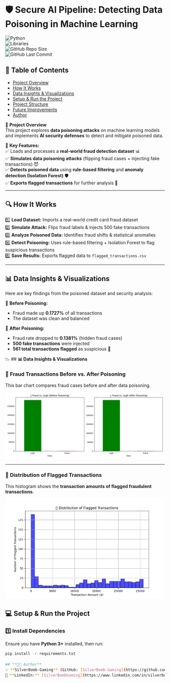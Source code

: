 ﻿# 🛡️ Secure AI Pipeline: Detecting Data Poisoning in Machine Learning  

![Python](https://img.shields.io/badge/Python-3.10-blue?logo=python)  
![Libraries](https://img.shields.io/badge/Libraries-Pandas%20%7C%20Matplotlib%20%7C%20Sklearn-green)  
![GitHub Repo Size](https://img.shields.io/github/repo-size/SilverBomb-Gaming/SecureAIpipeline?color=red)  
![GitHub Last Commit](https://img.shields.io/github/last-commit/SilverBomb-Gaming/SecureAIpipeline)  

## 📖 Table of Contents  
- [Project Overview](#-secure-ai-pipeline-detecting-data-poisoning-in-machine-learning)  
- [How It Works](#-how-it-works)  
- [Data Insights & Visualizations](#-data-insights--visualizations)  
- [Setup & Run the Project](#-setup--run-the-project)  
- [Project Structure](#-project-structure)  
- [Future Improvements](#-future-improvements)  
- [Author](#-author)  

🚀 **Project Overview**  
This project explores **data poisoning attacks** on machine learning models and implements **AI security defenses** to detect and mitigate poisoned data.  

📌 **Key Features:**  
✅ Loads and processes a **real-world fraud detection dataset** 📊  
✅ **Simulates data poisoning attacks** (flipping fraud cases + injecting fake transactions) 😈  
✅ **Detects poisoned data** using **rule-based filtering** and **anomaly detection (Isolation Forest)** 🛡️  
✅ **Exports flagged transactions** for further analysis 📂  

---

## **🔍 How It Works**
1️⃣ **Load Dataset:** Imports a real-world credit card fraud dataset  
2️⃣ **Simulate Attack:** Flips fraud labels & injects 500 fake transactions  
3️⃣ **Analyze Poisoned Data:** Identifies fraud shifts & statistical anomalies  
4️⃣ **Detect Poisoning:** Uses rule-based filtering + Isolation Forest to flag suspicious transactions  
5️⃣ **Save Results:** Exports flagged data to `flagged_transactions.csv`  

---

## **📊 Data Insights & Visualizations**  
Here are key findings from the poisoned dataset and security analysis:

🔹 **Before Poisoning:**  
- Fraud made up **0.1727%** of all transactions  
- The dataset was clean and balanced  

🔹 **After Poisoning:**  
- Fraud rate dropped to **0.1381%** (hidden fraud cases)  
- **500 fake transactions** were injected  
- **561 total transactions flagged** as suspicious 🛑  

📉 ## **📊 Data Insights & Visualizations**  

### 🔹 **Fraud Transactions Before vs. After Poisoning**  
This bar chart compares fraud cases before and after data poisoning.  

<img src="fraud_comparison.png" width="600">

---

### 🔹 **Distribution of Flagged Transactions**  
This histogram shows the **transaction amounts of flagged fraudulent transactions.**  

<img src="flagged_transactions_histogram.png" width="600">


## **💻 Setup & Run the Project**
### **1️⃣ Install Dependencies**  
Ensure you have **Python 3+** installed, then run:  
```bash
pip install -r requirements.txt

## **👨‍💻 Author**
💡 **SilverBomb-Gaming** (GitHub: [SilverBomb-Gaming](https://github.com/SilverBomb-Gaming))  
🔗 **LinkedIn:** [SilverBombGaming](https://www.linkedin.com/in/silverbombgaming/)  

